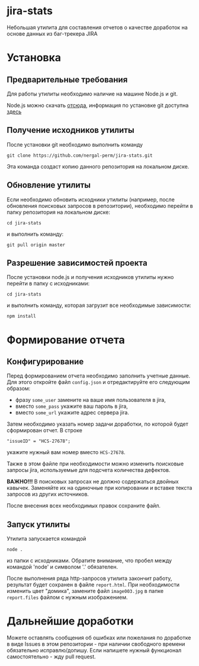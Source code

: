# jira-stats

Небольшая утилита для составления отчетов о качестве доработок на основе данных из баг-трекера JIRA

# Установка

## Предварительные требования

Для работы утилиты необходимо наличие на машине Node.js и git. 

Node.js можно скачать [отсюда](https://nodejs.org/en/download/), информация по установке git доступна [здесь](https://git-scm.com/book/ru/v2/%D0%92%D0%B2%D0%B5%D0%B4%D0%B5%D0%BD%D0%B8%D0%B5-%D0%A3%D1%81%D1%82%D0%B0%D0%BD%D0%BE%D0%B2%D0%BA%D0%B0-Git)

## Получение исходников утилиты

После установки git необходимо выполнить команду 
```
git clone https://github.com/nergal-perm/jira-stats.git
```
Эта команда создаст копию данного репозитория на локальном диске.

## Обновление утилиты

Если необходимо обновить исходники утилиты (например, после обновления поисковых запросов в репозитории), необходимо перейти в папку репозитория на локальном диске:
```
cd jira-stats
```
и выполнить команду:
```
git pull origin master
```

## Разрешение зависимостей проекта

После установки node.js и получения исходников утилиты нужно перейти в папку с исходниками:
```
cd jira-stats
```
и выполнить команду, которая загрузит все необходимые зависимости:
```
npm install
```

# Формирование отчета

## Конфигурирование

Перед формированием отчета необходимо заполнить учетные данные. Для этого откройте файл `config.json` и отредактируйте его следующим образом:
* фразу `some_user` замените на ваше имя пользователя в jira,
* вместо `some_pass` укажите ваш пароль в jira,
* вместо `some_url` укажите адрес сервера jira.

Затем необходимо указать номер задачи доработки, по которой будет сформирован отчет. В строке
```
"issueID" = "HCS-27678";
```
укажите нужный вам номер вместо `HCS-27678`.

Также в этом файле при необходимости можно изменить поисковые запросы jira, используемые для подсчета количества дефектов. 

**ВАЖНО!!!** В поисковых запросах не должно содержаться двойных кавычек. Заменяйте их на одиночные при копировании и вставке текста запросов из других источников.

После внесения всех необходимых правок сохраните файл.

## Запуск утилиты

Утилита запускается командой 
```
node .
``` 
из папки с исходниками. Обратите внимание, что пробел между командой 'node' и символом '.' обязателен.

После выполнения ряда http-запросов утилита закончит работу, результат будет сохранен в файле `report.html`.
При необходимости изменить цвет "домика", замените файл `image003.jpg` в папке `report.files` файлом с нужным изображением.

# Дальнейшие доработки

Можете оставлять сообщения об ошибках или пожелания по доработке в виде Issues в этом репозитории - при наличии свободного времени обязательно исправлю/допишу. Если напишете нужный функционал самостоятельно - жду pull request.


